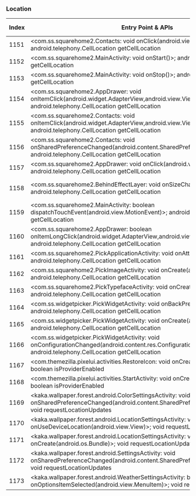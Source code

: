 ### Location
| Index | Entry Point & APIs | Screen shot | Resource id | Label |
| ------------- | ------------- | ------------- |-------------|-------------|
| 1151 | <com.ss.squarehome2.Contacts: void onClick(android.view.View)>; android.telephony.CellLocation getCellLocation | ![](D:\COSMOS\output\py\Play_win8\Personalization\com.ss.squarehome2\com.ss.squarehome2.MainActivity.png) |  | |
| 1152 | <com.ss.squarehome2.MainActivity: void onStart()>; android.telephony.CellLocation getCellLocation | ![](D:\COSMOS\output\py\Play_win8\Personalization\com.ss.squarehome2\com.ss.squarehome2.MainActivity.png) |  | |
| 1153 | <com.ss.squarehome2.MainActivity: void onStop()>; android.telephony.CellLocation getCellLocation | ![](D:\COSMOS\output\py\Play_win8\Personalization\com.ss.squarehome2\com.ss.squarehome2.MainActivity.png) |  | |
| 1154 | <com.ss.squarehome2.AppDrawer: void onItemClick(android.widget.AdapterView,android.view.View,int,long)>; android.telephony.CellLocation getCellLocation | ![](D:\COSMOS\output\py\Play_win8\Personalization\com.ss.squarehome2\com.ss.squarehome2.MainActivity.png) |  | |
| 1155 | <com.ss.squarehome2.Contacts: void onItemClick(android.widget.AdapterView,android.view.View,int,long)>; android.telephony.CellLocation getCellLocation | ![](D:\COSMOS\output\py\Play_win8\Personalization\com.ss.squarehome2\com.ss.squarehome2.MainActivity.png) |  | |
| 1156 | <com.ss.squarehome2.Contacts: void onSharedPreferenceChanged(android.content.SharedPreferences,java.lang.String)>; android.telephony.CellLocation getCellLocation | ![](D:\COSMOS\output\py\Play_win8\Personalization\com.ss.squarehome2\com.ss.squarehome2.MainActivity.png) |  | |
| 1157 | <com.ss.squarehome2.AppDrawer: void onClick(android.view.View)>; android.telephony.CellLocation getCellLocation | ![](D:\COSMOS\output\py\Play_win8\Personalization\com.ss.squarehome2\com.ss.squarehome2.MainActivity.png) |  | |
| 1158 | <com.ss.squarehome2.BehindEffectLayer: void onSizeChanged(int,int,int,int)>; android.telephony.CellLocation getCellLocation | ![](D:\COSMOS\output\py\Play_win8\Personalization\com.ss.squarehome2\com.ss.squarehome2.MainActivity.png) | {'2131623943': <sensitive_component.SensitiveComponent.SensitiveView object at 0x0000026CFFEEBC18>} | |
| 1159 | <com.ss.squarehome2.MainActivity: boolean dispatchTouchEvent(android.view.MotionEvent)>; android.telephony.CellLocation getCellLocation | ![](D:\COSMOS\output\py\Play_win8\Personalization\com.ss.squarehome2\com.ss.squarehome2.MainActivity.png) |  | |
| 1160 | <com.ss.squarehome2.AppDrawer: boolean onItemLongClick(android.widget.AdapterView,android.view.View,int,long)>; android.telephony.CellLocation getCellLocation | ![](D:\COSMOS\output\py\Play_win8\Personalization\com.ss.squarehome2\com.ss.squarehome2.MainActivity.png) |  | |
| 1161 | <com.ss.squarehome2.PickApplicationActivity: void onAttachedToWindow()>; android.telephony.CellLocation getCellLocation | ![](D:\COSMOS\output\py\Play_win8\Personalization\com.ss.squarehome2\com.ss.squarehome2.PickApplicationActivity.png) |  | |
| 1162 | <com.ss.squarehome2.PickImageActivity: void onCreate(android.os.Bundle)>; android.telephony.CellLocation getCellLocation | ![](D:\COSMOS\output\py\Play_win8\Personalization\com.ss.squarehome2\com.ss.squarehome2.PickImageActivity.png) |  | |
| 1163 | <com.ss.squarehome2.PickTypefaceActivity: void onCreate(android.os.Bundle)>; android.telephony.CellLocation getCellLocation | ![](D:\COSMOS\output\py\Play_win8\Personalization\com.ss.squarehome2\com.ss.squarehome2.PickTypefaceActivity.png) |  | |
| 1164 | <com.ss.widgetpicker.PickWidgetActivity: void onBackPressed()>; android.telephony.CellLocation getCellLocation | ![](D:\COSMOS\output\py\Play_win8\Personalization\com.ss.squarehome2\com.ss.widgetpicker.PickWidgetActivity.png) |  | |
| 1165 | <com.ss.widgetpicker.PickWidgetActivity: void onCreate(android.os.Bundle)>; android.telephony.CellLocation getCellLocation | ![](D:\COSMOS\output\py\Play_win8\Personalization\com.ss.squarehome2\com.ss.widgetpicker.PickWidgetActivity.png) |  | |
| 1166 | <com.ss.widgetpicker.PickWidgetActivity: void onConfigurationChanged(android.content.res.Configuration)>; android.telephony.CellLocation getCellLocation | ![](D:\COSMOS\output\py\Play_win8\Personalization\com.ss.squarehome2\com.ss.widgetpicker.PickWidgetActivity.png) |  | |
| 1167 | <com.themezilla.pixelui.activities.RestoreIcon: void onCreate(android.os.Bundle)>; boolean isProviderEnabled | ![](D:\COSMOS\output\py\Play_win8\Personalization\com.themezilla.pixelui\com.themezilla.pixelui.activities.RestoreIcon.png) |  | |
| 1168 | <com.themezilla.pixelui.activities.StartActivity: void onCreate(android.os.Bundle)>; boolean isProviderEnabled | ![](D:\COSMOS\output\py\Play_win8\Personalization\com.themezilla.pixelui\com.themezilla.pixelui.activities.StartActivity.png) |  | |
| 1169 | <kaka.wallpaper.forest.android.ColorSettingsActivity: void onSharedPreferenceChanged(android.content.SharedPreferences,java.lang.String)>; void requestLocationUpdates | ![](D:\COSMOS\output\py\Play_win8\Personalization\kaka.wallpaper.forest\kaka.wallpaper.forest.android.ColorSettingsActivity.png) |  | |
| 1170 | <kaka.wallpaper.forest.android.LocationSettingsActivity: void onUseDeviceLocation(android.view.View)>; void requestLocationUpdates | ![](D:\COSMOS\output\py\Play_win8\Personalization\kaka.wallpaper.forest\kaka.wallpaper.forest.android.LocationSettingsActivity.png) |  | |
| 1171 | <kaka.wallpaper.forest.android.LocationSettingsActivity: void onCreate(android.os.Bundle)>; void requestLocationUpdates | ![](D:\COSMOS\output\py\Play_win8\Personalization\kaka.wallpaper.forest\kaka.wallpaper.forest.android.LocationSettingsActivity.png) |  | |
| 1172 | <kaka.wallpaper.forest.android.SettingsActivity: void onSharedPreferenceChanged(android.content.SharedPreferences,java.lang.String)>; void requestLocationUpdates | ![](D:\COSMOS\output\py\Play_win8\Personalization\kaka.wallpaper.forest\kaka.wallpaper.forest.android.SettingsActivity.png) |  | |
| 1173 | <kaka.wallpaper.forest.android.WeatherSettingsActivity: boolean onOptionsItemSelected(android.view.MenuItem)>; void requestLocationUpdates | ![](D:\COSMOS\output\py\Play_win8\Personalization\kaka.wallpaper.forest\kaka.wallpaper.forest.android.WeatherSettingsActivity.png) |  | |
